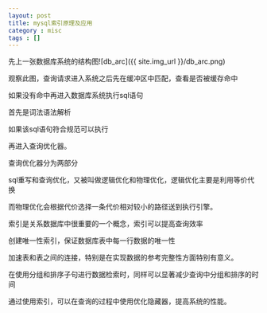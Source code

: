 ```yaml
---
layout: post
title: mysql索引原理及应用
category : misc
tags : []
---
```



先上一张数据库系统的结构图![db_arc]({{ site.img_url }}/db_arc.png)

观察此图，查询请求进入系统之后先在缓冲区中匹配，查看是否被缓存命中

如果没有命中再进入数据库系统执行sql语句

首先是词法语法解析

如果该sql语句符合规范可以执行

再进入查询优化器。

查询优化器分为两部分

sql重写和查询优化，又被叫做逻辑优化和物理优化，逻辑优化主要是利用等价代换

而物理优化会根据代价选择一条代价相对较小的路径送到执行引擎。

索引是关系数据库中很重要的一个概念，索引可以提高查询效率

创建唯一性索引，保证数据库表中每一行数据的唯一性

加速表和表之间的连接，特别是在实现数据的参考完整性方面特别有意义。

在使用分组和排序子句进行数据检索时，同样可以显著减少查询中分组和排序的时间

通过使用索引，可以在查询的过程中使用优化隐藏器，提高系统的性能。
